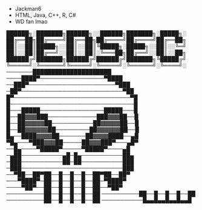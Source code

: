 - Jackman6
- HTML, Java, C++, R, C#
- WD fan lmao 


██████╗░███████╗██████╗░░██████╗███████╗░█████╗░
██╔══██╗██╔════╝██╔══██╗██╔════╝██╔════╝██╔══██╗
██║░░██║█████╗░░██║░░██║╚█████╗░█████╗░░██║░░╚═╝
██║░░██║██╔══╝░░██║░░██║░╚═══██╗██╔══╝░░██║░░██╗
██████╔╝███████╗██████╔╝██████╔╝███████╗╚█████╔╝
╚═════╝░╚══════╝╚═════╝░╚═════╝░╚══════╝░╚════╝░
───────█████████████████████
────████▀─────────────────▀████
──███▀───────────────────────▀███
─██▀───────────────────────────▀██
█▀───────────────────────────────▀█
█─────────────────────────────────█
█───█████─────────────────█████───█
█──██▓▓▓███─────────────███▓▓▓██──█
█──██▓▓▓▓▓██───────────██▓▓▓▓▓██──█
█──██▓▓▓▓▓▓██─────────██▓▓▓▓▓▓██──█
█▄──████▓▓▓▓██───────██▓▓▓▓████──▄█
▀█▄───▀███▓▓▓██─────██▓▓▓███▀───▄█▀
──█▄────▀█████▀─────▀█████▀────▄█
─▄██───────────▄█─█▄───────────██▄
─███───────────██─██───────────███
─███───────────────────────────███
──▀██──██▀██──█──█──█──██▀██──██▀
───▀████▀─██──█──█──█──██─▀████▀
────▀██▀──██──█──█──█──██──▀██▀
──────────██──█──█──█──██
──────────██──█──█──█──██
──────────██──█──█──█──██
───────────█▄▄█▄▄█▄▄█▄▄█




